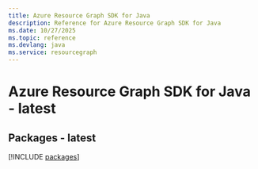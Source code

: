 ```yaml
---
title: Azure Resource Graph SDK for Java
description: Reference for Azure Resource Graph SDK for Java
ms.date: 10/27/2025
ms.topic: reference
ms.devlang: java
ms.service: resourcegraph
---
```

# Azure Resource Graph SDK for Java - latest
## Packages - latest
[!INCLUDE [packages](resource-graph-index.md)]